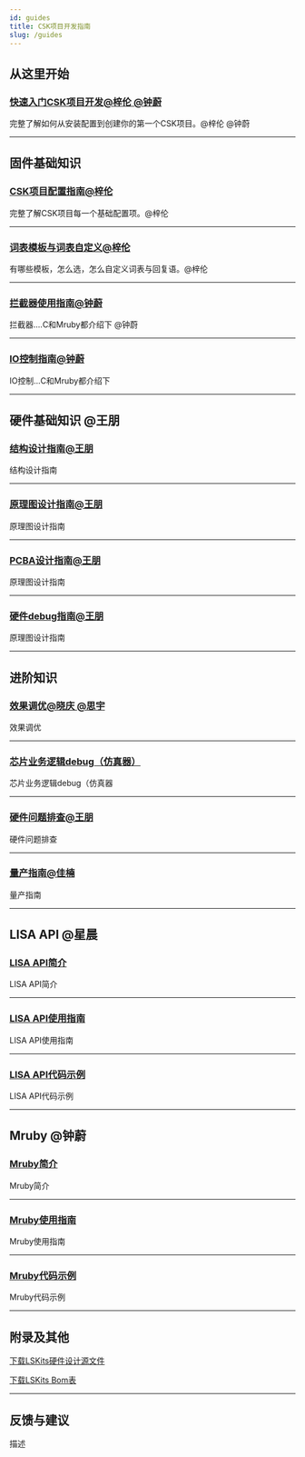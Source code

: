 ```yaml
---
id: guides
title: CSK项目开发指南
slug: /guides
---
```


## 从这里开始
### [快速入门CSK项目开发@梓伦 @钟蔚](http://localhost:3000/getting_start)

完整了解如何从安装配置到创建你的第一个CSK项目。@梓伦 @钟蔚

--------

## 固件基础知识

### [CSK项目配置指南@梓伦](www)

完整了解CSK项目每一个基础配置项。@梓伦

--------

### [词表模板与词表自定义@梓伦](www)

有哪些模板，怎么选，怎么自定义词表与回复语。@梓伦

--------

### [拦截器使用指南@钟蔚](www)

拦截器....C和Mruby都介绍下 @钟蔚

--------

### [IO控制指南@钟蔚](www)

IO控制...C和Mruby都介绍下

--------


## 硬件基础知识 @王朋

### [结构设计指南@王朋](www)

结构设计指南

--------

### [原理图设计指南@王朋](www)

原理图设计指南

--------

### [PCBA设计指南@王朋](www)

原理图设计指南

--------

### [硬件debug指南@王朋](www)

原理图设计指南

--------

## 进阶知识

### [效果调优@晓庆 @思宇](www)

效果调优

--------

### [芯片业务逻辑debug（仿真器）](www)

芯片业务逻辑debug（仿真器

--------

### [硬件问题排查@王朋](www)

硬件问题排查

--------

### [量产指南@佳楠](www)

量产指南

--------

## LISA API @星晨

### [LISA API简介](www)

LISA API简介

--------

### [LISA API使用指南](http://localhost:3000/lisa_guide)

LISA API使用指南

--------

### [LISA API代码示例](www)

LISA API代码示例

--------

## Mruby @钟蔚

### [Mruby简介](www)

Mruby简介

--------

### [Mruby使用指南](www)

Mruby使用指南

--------

### [Mruby代码示例](www)

Mruby代码示例

--------

## 附录及其他

[下载LSKits硬件设计源文件](www)

[下载LSKits Bom表](www)

--------

## 反馈与建议

描述









